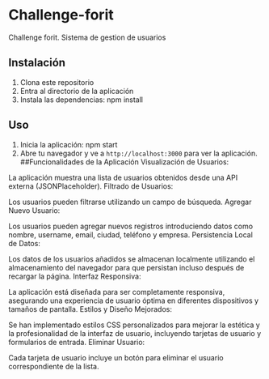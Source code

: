 # Challenge-forit
Challenge forit.  Sistema de gestion de usuarios

## Instalación
1. Clona este repositorio
2. Entra al directorio de la aplicación
3.  Instala las dependencias: npm install
## Uso
1. Inicia la aplicación: npm start
2. Abre tu navegador y ve a `http://localhost:3000` para ver la aplicación.
##Funcionalidades de la Aplicación
Visualización de Usuarios:

La aplicación muestra una lista de usuarios obtenidos desde una API externa (JSONPlaceholder).
Filtrado de Usuarios:

Los usuarios pueden filtrarse utilizando un campo de búsqueda.
Agregar Nuevo Usuario:

Los usuarios pueden agregar nuevos registros introduciendo datos como nombre, username, email, ciudad, teléfono y empresa.
Persistencia Local de Datos:

Los datos de los usuarios añadidos se almacenan localmente utilizando el almacenamiento del navegador para que persistan incluso después de recargar la página.
Interfaz Responsiva:

La aplicación está diseñada para ser completamente responsiva, asegurando una experiencia de usuario óptima en diferentes dispositivos y tamaños de pantalla.
Estilos y Diseño Mejorados:

Se han implementado estilos CSS personalizados para mejorar la estética y la profesionalidad de la interfaz de usuario, incluyendo tarjetas de usuario y formularios de entrada.
Eliminar Usuario:

Cada tarjeta de usuario incluye un botón para eliminar el usuario correspondiente de la lista.
